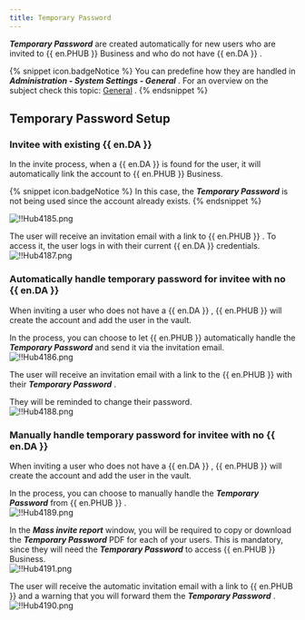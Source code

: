 ```yaml
---
title: Temporary Password
---
```

***Temporary Password*** are created automatically for new users who are invited to {{ en.PHUB }} Business and who do not have {{ en.DA }} .  

{% snippet icon.badgeNotice %} 
You can predefine how they are handled in ***Administration - System Settings - General*** . For an overview on the subject check this topic: [General](/hub/web-interface/hub-overview/administration/configuration-security/system-settings/general/) . 
{% endsnippet %}
 

## Temporary Password Setup

### Invitee with existing {{ en.DA }} 

In the invite process, when a {{ en.DA }} is found for the user, it will automatically link the account to {{ en.PHUB }} Business.  

{% snippet icon.badgeNotice %} 
In this case, the ***Temporary Password*** is not being used since the account already exists. 
{% endsnippet %}
 
![!!Hub4185.png](/img/en/hub/Hub4185.png)  

The user will receive an invitation email with a link to {{ en.PHUB }} . To access it, the user logs in with their current {{ en.DA }} credentials.  
![!!Hub4187.png](/img/en/hub/Hub4187.png) 

### Automatically handle temporary password for invitee with no {{ en.DA }} 

When inviting a user who does not have a {{ en.DA }} , {{ en.PHUB }} will create the account and add the user in the vault.  

In the process, you can choose to let {{ en.PHUB }} automatically handle the ***Temporary Password*** and send it via the invitation email.  
![!!Hub4186.png](/img/en/hub/Hub4186.png)  

The user will receive an invitation email with a link to the {{ en.PHUB }} with their ***Temporary Password*** .  

They will be reminded to change their password.  
![!!Hub4188.png](/img/en/hub/Hub4188.png) 

### Manually handle temporary password for invitee with no {{ en.DA }} 

When inviting a user who does not have a {{ en.DA }} , {{ en.PHUB }} will create the account and add the user in the vault.  

In the process, you can choose to manually handle the ***Temporary Password*** from {{ en.PHUB }} .  
![!!Hub4189.png](/img/en/hub/Hub4189.png)  

In the ***Mass invite report*** window, you will be required to copy or download the ***Temporary Password*** PDF for each of your users. This is mandatory, since they will need the ***Temporary Password*** to access {{ en.PHUB }} Business.  
![!!Hub4191.png](/img/en/hub/Hub4191.png)  

The user will receive the automatic invitation email with a link to {{ en.PHUB }} and a warning that you will forward them the ***Temporary Password*** .  
![!!Hub4190.png](/img/en/hub/Hub4190.png) 

